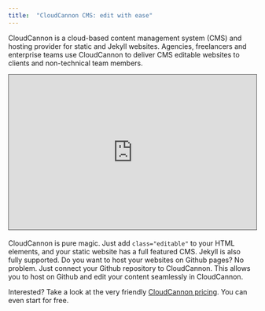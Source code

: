 ```yaml
---
title:  "CloudCannon CMS: edit with ease"
---
```


CloudCannon is a cloud-based content management system (CMS) and hosting provider for static and Jekyll websites. Agencies, freelancers and enterprise teams use CloudCannon to deliver CMS editable websites to clients and non-technical team members.

<div style="max-width: 749px; width: 100%; position: relative; border: 1px solid #555; margin-bottom: 18px;"><div style="width: 100%; position: relative; padding: 0 0 62.5% 0; height: 0;"><iframe src="https://www.youtube.com/embed/zQK9oaZeGzg?vq=hd1080&amp;loop=1&amp;rel=0&amp;autoplay=1&amp;controls=0&amp;showinfo=0&amp;playlist=zQK9oaZeGzg" allowfullscreen="" height="720" frameborder="0" width="1280" style="background: #fff; position: absolute; top: 0; left: 0; width: 100%; height: 100%;"></iframe></div></div>

CloudCannon is pure magic. Just add `class="editable"` to your HTML elements, and your static website has a full featured CMS. Jekyll is also fully supported. Do you want to host your websites on Github pages? No problem. Just connect your Github repository to CloudCannon. This allows you to host on Github and edit your content seamlessly in CloudCannon. 

Interested? Take a look at the very friendly [CloudCannon pricing](https://cloudcannon.com/pricing/). You can even start for free.